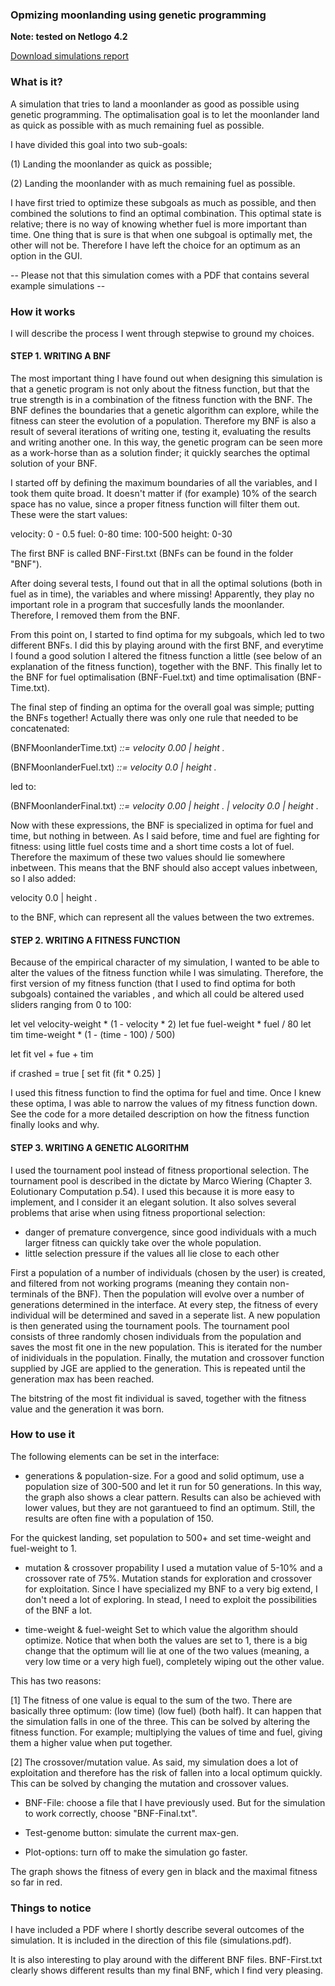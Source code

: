 ### Opmizing moonlanding using genetic programming

**Note: tested on Netlogo 4.2**

[Download simulations report](simulations.pdf)

### What is it?

A simulation that tries to land a moonlander as good as possible using genetic programming. The optimalisation goal is to let the moonlander land as quick as possible with as much remaining fuel as possible.

I have divided this goal into two sub-goals:

(1) Landing the moonlander as quick as possible;

(2) Landing the moonlander with as much remaining fuel as possible.

I have first tried to optimize these subgoals as much as possible, and then combined the solutions to find an optimal combination. This optimal state is relative; there is no way of knowing whether fuel is more important than time. One thing that is sure is that when one subgoal is optimally met, the other will not be. Therefore I have left the choice for an optimum as an option in the GUI.

-- Please not that this simulation comes with a PDF that contains several example simulations --

### How it works

I will describe the process I went through stepwise to ground my choices.

#### STEP 1. WRITING A BNF
The most important thing I have found out when designing this simulation is that a genetic program is not only about the fitness function, but that the true strength is in a combination of the fitness function with the BNF.
The BNF defines the boundaries that a genetic algorithm can explore, while the fitness can steer the evolution of a population.
Therefore my BNF is also a result of several iterations of writing one, testing it, evaluating the results and writing another one. In this way, the genetic program can be seen more as a work-horse than as a solution finder; it quickly searches the optimal solution of your BNF.

I started off by defining the maximum boundaries of all the variables, and I took them quite broad. It doesn't matter if (for example) 10% of the search space has no value, since a proper fitness function will filter them out. These were the start values:

velocity: 0 - 0.5
fuel: 0-80
time: 100-500
height: 0-30

The first BNF is called BNF-First.txt (BNFs can be found in the folder "BNF").

After doing several tests, I found out that in all the optimal solutions (both in fuel as in time), the variables <fuel> and <time> where missing! Apparently, they play no important role in a program that succesfully lands the moonlander. Therefore, I removed them from the BNF.

From this point on, I started to find optima for my subgoals, which led to two different BNFs. I did this by playing around with the first BNF, and everytime I found a good solution I altered the fitness function a little (see below of an explanation of the fitness function), together with the BNF. This finally let to the BNF for fuel optimalisation (BNF-Fuel.txt) and time optimalisation (BNF-Time.txt).

The final step of finding an optima for the overall goal was simple; putting the BNFs together! Actually there was only one rule that needed to be concatenated:

(BNFMoonlanderTime.txt)
<var> ::= velocity 0.00<digit> | height <digit>.<digit05><digit>

(BNFMoonlanderFuel.txt)
<var> ::= velocity 0.0<digit05> | height <digit>.<digit02><digit05>

led to:

(BNFMoonlanderFinal.txt)
<var> ::= velocity 0.00<digit> | height <digit>.<digit05><digit> | velocity 0.0<digit05> | height <digit>.<digit02><digit05>

Now with these expressions, the BNF is specialized in optima for fuel and time, but nothing in between. As I said before, time and fuel are fighting for fitness: using little fuel costs time and a short time costs a lot of fuel. Therefore the maximum of these two values should lie somewhere inbetween. This means that the BNF should also accept values inbetween, so I also added:

velocity 0.0<digit05><digit> | height <digit>.<digit05><digit>

to the BNF, which can represent all the values between the two extremes.

#### STEP 2. WRITING A FITNESS FUNCTION

Because of the empirical character of my simulation, I wanted to be able to alter the values of the fitness function while I was simulating. Therefore, the first version of my fitness function (that I used to find optima for both subgoals) contained the variables <velocity>, <time> and <fuel> which all could be altered used sliders ranging from 0 to 100:

let vel velocity-weight * (1 - velocity * 2)
let fue fuel-weight * fuel / 80 
let tim time-weight * (1 - (time - 100) / 500)

let fit vel + fue + tim

if crashed = true [ 
set fit (fit * 0.25)
]

I used this fitness function to find the optima for fuel and time. Once I knew these optima, I was able to narrow the values of my fitness function down. See the code for a more detailed description on how the fitness function finally looks and why.

#### STEP 3. WRITING A GENETIC ALGORITHM

I used the tournament pool instead of fitness proportional selection. The tournament pool is described in the dictate by Marco Wiering (Chapter 3. Eolutionary Computation p.54). I used this because it is more easy to implement, and I consider it an elegant solution.
It also solves several problems that arise when using fitness proportional selection:
- danger of premature convergence, since good individuals with a much larger fitness
can quickly take over the whole population.
- little selection pressure if the values all lie close to each other

First a population of a number of individuals (chosen by the user) is created, and filtered from not working programs (meaning they contain non-terminals of the BNF). Then the population will evolve over a number of generations determined in the interface. At every step, the fitness of every individual will be determined and saved in a seperate list. A new population is then generated using the tournament pools. The tournament pool consists of three randomly chosen individuals from the population and saves the most fit one in the new population. This is iterated for the number of inidividuals in the population. Finally, the mutation and crossover function supplied by JGE are applied to the generation. This is repeated until the generation max has been reached.

The bitstring of the most fit individual is saved, together with the fitness value and the generation it was born.

### How to use it

The following elements can be set in the interface:

- generations & population-size.
For a good and solid optimum, use a population size of 300-500 and let it run for 50 generations. In this way, the graph also shows a clear pattern. Results can also be achieved with lower values, but they are not garantueed to find an optimum. Still, the results are often fine with a population of 150.

For the quickest landing, set population to 500+ and set time-weight and fuel-weight to 1.

- mutation & crossover propability
I used a mutation value of 5-10% and a crossover rate of 75%. Mutation stands for exploration and crossover for exploitation. Since I have specialized my BNF to a very big extend, I don't need a lot of exploring. In stead, I need to exploit the possibilities of the BNF a lot.

- time-weight & fuel-weight
Set to which value the algorithm should optimize. Notice that when both the values are set to 1, there is a big change that the optimum will lie at one of the two values (meaning, a very low time or a very high fuel), completely wiping out the other value.

This has two reasons:

[1] The fitness of one value is equal to the sum of the two. There are basically three optimum: (low time) (low fuel) (both half). It can happen that the simulation falls in one of the three. This can be solved by altering the fitness function. For example; multiplying the values of time and fuel, giving them a higher value when put together.

[2] The crossover/mutation value. As said, my simulation does a lot of exploitation and therefore has the risk of fallen into a local optimum quickly. This can be solved by changing the mutation and crossover values.

- BNF-File: choose a file that I have previously used. But for the simulation to work correctly, choose "BNF-Final.txt".

- Test-genome button: simulate the current max-gen.

- Plot-options: turn off to make the simulation go faster.

The graph shows the fitness of every gen in black and the maximal fitness so far in red.

### Things to notice

I have included a PDF where I shortly describe several outcomes of the simulation.
It is included in the direction of this file (simulations.pdf).

It is also interesting to play around with the different BNF files. BNF-First.txt clearly shows different results than my final BNF, which I find very pleasing.
